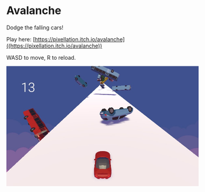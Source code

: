 # Avalanche

Dodge the falling cars! 

Play here: [https://pixellation.itch.io/avalanche]((https://pixellation.itch.io/avalanche))

WASD to move, R to reload.

![](./screenshot.jpg)